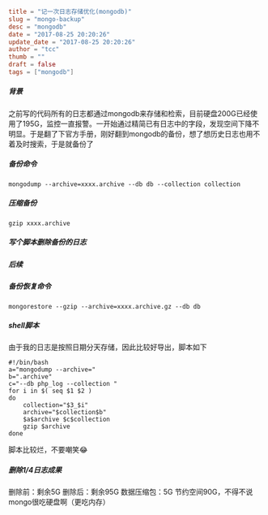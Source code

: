 ```toml
title = "记一次日志存储优化(mongodb)"
slug = "mongo-backup"
desc = "mongodb"
date = "2017-08-25 20:20:26"
update_date = "2017-08-25 20:20:26"
author = "tcc"
thumb = ""
draft = false
tags = ["mongodb"]
```

##### 背景
之前写的代码所有的日志都通过mongodb来存储和检索，目前硬盘200G已经使用了195G，监控一直报警。一开始通过精简已有日志中的字段，发现空间下降不明显。于是翻了下官方手册，刚好翻到mongodb的备份，想了想历史日志也用不着及时搜索，于是就备份了

##### 备份命令
    mongodump --archive=xxxx.archive --db db --collection collection

##### 压缩备份
    gzip xxxx.archive

##### 写个脚本删除备份的日志

##### 后续
##### 备份恢复命令
    mongorestore --gzip --archive=xxxx.archive.gz --db db

##### shell脚本
由于我的日志是按照日期分天存储，因此比较好导出，脚本如下

    #!/bin/bash
    a="mongodump --archive="
    b=".archive"
    c="--db php_log --collection "
    for i in $( seq $1 $2 )
    do
        collection="$3_$i"
        archive="$collection$b"
        $a$archive $c$collection
        gzip $archive
    done

脚本比较烂，不要嘲笑😂

##### 删除1/4日志成果
删除前：剩余5G
删除后：剩余95G
数据压缩包：5G
节约空间90G，不得不说mongo很吃硬盘啊（更吃内存）
